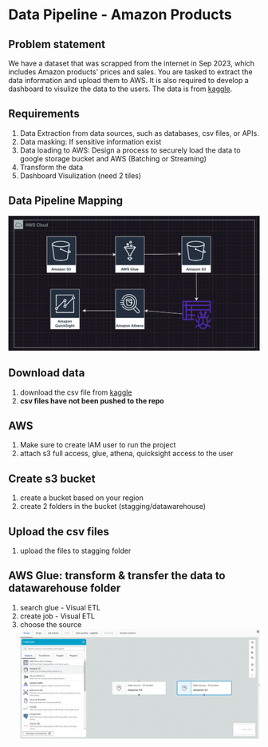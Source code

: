 # Data Pipeline - Amazon Products

## Problem statement
We have a dataset that was scrapped from the internet in Sep 2023, which includes Amazon products' prices and sales. You are tasked to extract the data information and upload them to AWS. It is also required to develop a dashboard to visulize the data to the users.
The data is from [kaggle](https://www.kaggle.com/datasets/asaniczka/amazon-products-dataset-2023-1-4m-products).

## Requirements
1. Data Extraction from data sources, such as databases, csv files, or APIs.
2. Data masking: If sensitive information exist
3. Data loading to AWS: Design a process to securely load the data to google storage bucket and AWS (Batching or Streaming)
4. Transform the data
5. Dashboard Visulization (need 2 tiles)

## Data Pipeline Mapping
![mapping](./photos/mapping.png)


## Download data
1. download the csv file from [kaggle](https://www.kaggle.com/datasets/asaniczka/amazon-products-dataset-2023-1-4m-products)
2. **csv files have not been pushed to the repo**


## AWS
1. Make sure to create IAM user to run the project
2. attach s3 full access, glue, athena, quicksight access to the user

## Create s3 bucket
1. create a bucket based on your region
2. create 2 folders in the bucket (stagging/datawarehouse)

## Upload the csv files
1. upload the files to stagging folder

## AWS Glue: transform & transfer the data to datawarehouse folder
1. search glue - Visual ETL
2. create job - Visual ETL
3. choose the source
![source](./photos/source.png)
